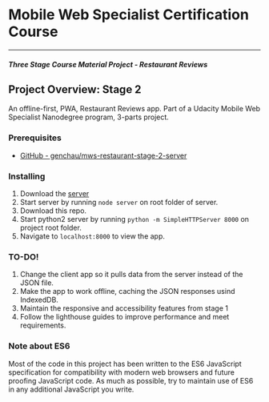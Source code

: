 # Mobile Web Specialist Certification Course
---
#### _Three Stage Course Material Project - Restaurant Reviews_

## Project Overview: Stage 2

An offline-first, PWA, Restaurant Reviews app. Part of a Udacity Mobile Web Specialist Nanodegree program, 3-parts project. 

### Prerequisites

- [GitHub - genchau/mws-restaurant-stage-2-server](https://github.com/genchau/mws-restaurant-stage-2-server)

### Installing

1. Download the [server](https://github.com/genchau/mws-restaurant-stage-2-server)
2. Start server by running `node server` on root folder of server.
3. Download this repo.
4. Start python2 server by running `python -m SimpleHTTPServer 8000` on project root folder.
5. Navigate to `localhost:8000` to view the app.

### TO-DO!

1. Change the client app so it pulls data from the server instead of the JSON file.
2. Make the app to work offline, caching the JSON responses usind IndexedDB.
3. Maintain the responsive and accessibility features from stage 1
4. Follow the lighthouse guides to improve performance and meet requirements.

### Note about ES6

Most of the code in this project has been written to the ES6 JavaScript specification for compatibility with modern web browsers and future proofing JavaScript code. As much as possible, try to maintain use of ES6 in any additional JavaScript you write. 



